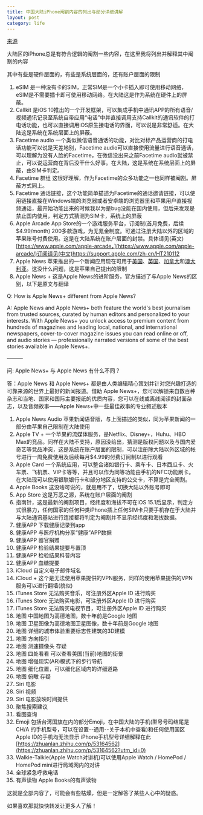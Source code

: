 ```yaml
---
title: 中国大陆iPhone阉割内容的列出与部分详细讲解
layout: post
category: life
---
```


 [来源](https://telegra.ph/%E4%B8%AD%E5%9B%BD%E5%A4%A7%E9%99%86iPhone%E9%98%89%E5%89%B2%E5%86%85%E5%AE%B9%E7%9A%84%E5%88%97%E5%87%BA%E4%B8%8E%E9%83%A8%E5%88%86%E8%AF%A6%E7%BB%86%E8%AE%B2%E8%A7%A3-08-15)

<!--more-->

大陆区的iPhone总是有符合逻辑的阉割一些内容，在这里我将列出并解释其中阉割的内容

其中有些是硬件层面的，有些是系统层面的，还有账户层面的限制



1. eSIM 是一种没有卡的SIM，正常SIM是一个小卡插入即可使用移动网络，eSIM是不需要插卡即可使用移动网络。在大陆这是作为系统在硬件上的屏蔽。
2. Callkit 是iOS 10推出的一个开发框架，可以集成手机中通讯APP的所有语音/视频通讯记录至系统自带应用“电话”中并直接调用支持Callkit的通讯软件的打电话功能，也可以直接调用iOS原生接电话的界面，可以说是非常舒适。在大陆这是系统在系统层面上的屏蔽。
3. Facetime audio 一个类似微信语音通话的功能，对比对标产品运营商的打电话功能可以说是天差地别，Facetime audio可以直接使用流量进行语音通话，可以理解为没有人脸的Facetime，在微信没出来之前Facetime audio就被禁止，可以说运营商在背后没干什么好事。在大陆，这是系统在系统层面上的屏蔽，由SIM卡判定。
4. Facetime 群组 这很好理解，作为Facetime的众多功能之一也同样被阉割。屏蔽方式同上。
5. Facetime 通话链接，这个功能简单描述为Facetime的通话邀请链接，可以使用链接直接在Windows端的浏览器或者安卓端的浏览器里和苹果用户直接视频通话，最开始功能出来的时候我以为是bug没能在国内使用，但后来发现是禁止国内使用，判定方式猜测为SIM卡，系统上的屏蔽
6. Apple Arcade App Store的一个游戏服务平台，订阅制(首月免费，后续$4.99/month) 200多款游戏，为无氪金制度。可通过注册大陆以外的区域的苹果账号付费使用。这是在大陆系统在账户层面的封禁。具体请见(英文)[https://www.apple.com/apple-arcade，](https://www.apple.com/apple-arcade/)订阅请见(中文)https://support.apple.com/zh-cn/HT210112
7. Apple News 苹果推出的一个新闻应用现在可用于[美国](https://zh.m.wikipedia.org/wiki/美国)、[英国](https://zh.m.wikipedia.org/wiki/英国)、[加拿大](https://zh.m.wikipedia.org/wiki/加拿大)和[澳大利亚](https://zh.m.wikipedia.org/wiki/澳大利亚)。这没什么问题，这是苹果自己提出的限制
8. Apple News + 这是Apple News的进阶服务，官方描述了与Apple News的区别，以下是原文与翻译

Q: How is Apple News+ different from Apple News?

A: Apple News and Apple News+ both feature the world's best journalism from trusted sources, curated by human editors and personalized to your interests. With Apple News+ you unlock access to premium content from hundreds of magazines and leading local, national, and international newspapers, cover-to-cover magazine issues you can read online or off, and audio stories — professionally narrated versions of some of the best stories available in Apple News+.

———

问: Apple News+ 与 Apple News 有什么不同？

答：Apple News 和 Apple News+ 都是由人类编辑精心策划并针对您兴趣打造的可靠来源的世界上最好的新闻报道。借助 Apple News+，您可以解锁来自数百种杂志和当地、国家和国际主要报纸的优质内容，您可以在线或离线阅读的封面杂志，以及音频故事——Apple News+中一些最佳故事的专业叙述版本

1. Apple News Audio 苹果新闻语音版，与上面描述的类似，同为苹果新闻的一部分由苹果自己限制在大陆使用
2. Apple TV + 一个苹果的流媒体服务，是Netflix、Disney+，Huhu、HBO Max的竞品。同样在大陆不支持，原因没给出，猜测是版权问题以及与国内爱奇艺等竞品冲突，这是系统在账户层面的限制，可以注册除大陆以外区域的帐号进行一周免费使用及后续每月$4.99的付费订阅制以进行观看
3. Apple Card 一个系统应用，可以整合诸如银行卡、乘车卡、日本西瓜卡、火车票、飞机票、VIP卡等等，并且可以作为同等功能由手机的NFC功能刷卡。在大陆现可以使用银联银行卡和部分地区支持的公交卡，不算是完全阉割。
4. Apple Books 这没啥可说的，就是用不了，切换大陆以外账号即可
5. App Store 这是万恶之源，系统在账户层面的阉割
6. 指南针，这是最新的阉割项目，经纬度和海拔不可在iOS 15.1后显示，判定方式很暴力，任何国家的任何种类iPhone插上任何SIM卡只要手机存在于大陆并与大陆通讯基站进行连接都将判定为阉割并不显示经纬度和海拔数据。
7. 健康APP 下载健康记录到app
8. 健康APP 与医疗机构分享“健康”APP数据
9. 健康APP 器官捐赠
10. 健康APP 检验结果提要与置顶
11. 健康APP 检验结果科普内容
12. 健康APP 血糖提要
13. iCloud 自定义电子邮件域名
14. iCloud + 这个是无法使用苹果提供的VPN服务，同样的使用苹果提供的VPN服务可以进行翻墙(貌似)
15. iTunes Store 无法购买音乐，可注册外区Apple ID 进行购买
16. iTunes Store 无法购买电影，可注册外区Apple ID 进行购买
17. iTunes Store 无法购买电视节目，可注册外区Apple ID 进行购买
18. 地图 中国地图为高德地图，数十年前是Google 地图
19. 地图 卫星图像为高德地图卫星图像，数十年前是Google 地图
20. 地图 详细的城市体验重要标志性建筑的3D建模
21. 地图 方向指引
22. 地图 测速摄像头 存疑
23. 地图 四处看看 可以查看美国(当前)地图的街景
24. 地图 增强现实(AR)模式下的步行导航
25. 地图 细化位置，可以细化区域内的详细道路
26. 地图 俯瞰 存疑
27. Siri 电影
28. Siri 视频
29. Siri 电影放映时间提供
30. 聚焦搜索建议
31. 看图查询
32. Emoji 包括台湾国旗在内的部分Emoji，在中国大陆的手机(型号号码结尾是CH/A 的手机型号，可以在设置--通用--关于本机中查看)和任何使用国区Apple ID的手机均无法显示 iPhone手机型号详细解释在此 [https://zhuanlan.zhihu.com/p/53164562](https://zhuanlan.zhihu.com/p/53164562?utm_id=0)
33. Walkie-Talkie(Apple Watch对讲机)可以使用Apple Watch / HomePod / HomePod mini进行局域网内的对讲
34. 全球紧急呼救电话
35. 有声读物 Apple Books的有声读物

这就是全部内容了，可能会有些枯燥，但是一定解答了某些人心中的疑惑。

如果喜欢那就快快转发让更多人了解！
